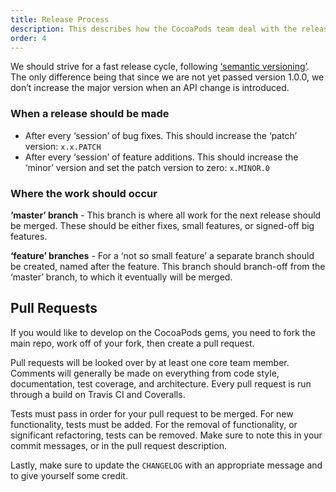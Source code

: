 ```yaml
---
title: Release Process
description: This describes how the CocoaPods team deal with the release process.
order: 4
---
```


We should strive for a fast release cycle, following [‘semantic versioning’](http://semver.org). The only difference being that since we are not yet passed version 1.0.0, we don’t increase the major version when an API change is introduced.

### When a release should be made

* After every ‘session’ of bug fixes. This should increase the ‘patch’ version: `x.x.PATCH`
* After every ‘session’ of feature additions. This should increase the ‘minor’ version and set the patch version to zero: `x.MINOR.0`

### Where the work should occur

**‘master’ branch** - This branch is where all work for the next release should be merged. These should be either fixes, small features, or signed-off big features.

**‘feature’ branches** -  For a ‘not so small feature’ a separate branch should be created, named after the feature. This branch should branch-off from the ‘master’ branch, to which it eventually will be merged.

## Pull Requests

If you would like to develop on the CocoaPods gems, you need to fork the main repo, work off of your fork, then create a pull request.

Pull requests will be looked over by at least one core team member. Comments will generally be made on everything from code style, documentation, test coverage, and architecture. Every pull request is run through a build on Travis CI and Coveralls.

Tests must pass in order for your pull request to be merged. For new functionality, tests must be added. For the removal of functionality, or significant refactoring, tests can be removed. Make sure to note this in your commit messages, or in the pull request description.

Lastly, make sure to update the `CHANGELOG` with an appropriate message and to give yourself some credit.
